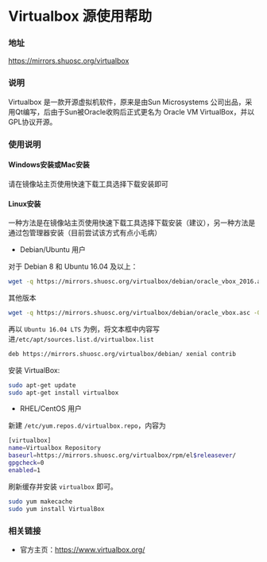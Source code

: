 # Virtualbox 源使用帮助

### 地址

https://mirrors.shuosc.org/virtualbox

### 说明

Virtualbox 是一款开源虚拟机软件，原来是由Sun Microsystems 公司出品，采用Qt编写，后由于Sun被Oracle收购后正式更名为 Oracle VM VirtualBox，并以GPL协议开源。

### 使用说明

#### Windows安装或Mac安装

请在镜像站主页使用快速下载工具选择下载安装即可

#### Linux安装

一种方法是在镜像站主页使用快速下载工具选择下载安装（建议），另一种方法是通过包管理器安装（目前尝试该方式有点小毛病）

- Debian/Ubuntu 用户

对于 Debian 8 和 Ubuntu 16.04 及以上：
```bash
wget -q https://mirrors.shuosc.org/virtualbox/debian/oracle_vbox_2016.asc -O- | sudo apt-key add -
```
其他版本
```bash
wget -q https://mirrors.shuosc.org/virtualbox/debian/oracle_vbox.asc -O- | sudo apt-key add -
```
再以 `Ubuntu 16.04 LTS` 为例，将文本框中内容写进`/etc/apt/sources.list.d/virtualbox.list`
```bash
deb https://mirrors.shuosc.org/virtualbox/debian/ xenial contrib
```
安装 VirtualBox:
```bash
sudo apt-get update
sudo apt-get install virtualbox
```

- RHEL/CentOS 用户

新建 `/etc/yum.repos.d/virtualbox.repo`，内容为
```bash
[virtualbox]
name=Virtualbox Repository
baseurl=https://mirrors.shuosc.org/virtualbox/rpm/el$releasever/
gpgcheck=0
enabled=1
```
刷新缓存并安装 `virtualbox` 即可。
```bash
sudo yum makecache
sudo yum install VirtualBox
```

### 相关链接

- 官方主页：https://www.virtualbox.org/